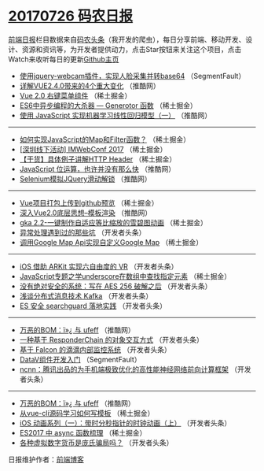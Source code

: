 # [20170726 码农日报](https://toutiao.qdkfweb.cn/date/2017/07/26)

[前端日报](https://qdkfweb.cn/c/news)栏目数据来自[码农头条](https://toutiao.qdkfweb.cn/)（我开发的爬虫），每日分享前端、移动开发、设计、资源和资讯等，为开发者提供动力，点击Star按钮来关注这个项目，点击Watch来收听每日的更新[Github主页](https://github.com/kujian/frontendDaily)
* [使用jquery-webcam插件，实现人脸采集并转base64](https://toutiao.qdkfweb.cn/45586.html) （SegmentFault）
* [详解VUE2.4.0带来的4个重大变化](https://toutiao.qdkfweb.cn/45575.html) （推酷网）
* [Vue 2.0 右键菜单组件](https://toutiao.qdkfweb.cn/45601.html) （稀土掘金）
* [ES6中异步编程的大杀器 &#8212; Generotor 函数](https://toutiao.qdkfweb.cn/45602.html) （稀土掘金）
* [使用 JavaScript 实现机器学习线性回归模型（一）](https://toutiao.qdkfweb.cn/45576.html) （推酷网）

***
* [如何实现JavaScript的Map和Filter函数？](https://toutiao.qdkfweb.cn/45596.html) （稀土掘金）
* [[深圳线下活动] IMWebConf 2017](https://toutiao.qdkfweb.cn/45597.html) （稀土掘金）
* [【干货】具体例子讲解HTTP Header](https://toutiao.qdkfweb.cn/45600.html) （稀土掘金）
* [JavaScript 位运算，也许并没有那么快](https://toutiao.qdkfweb.cn/45572.html) （推酷网）
* [Selenium模拟JQuery滑动解锁](https://toutiao.qdkfweb.cn/45573.html) （推酷网）

***
* [Vue项目打包上传到github预览](https://toutiao.qdkfweb.cn/45594.html) （稀土掘金）
* [深入Vue2.0底层思想–模板渲染](https://toutiao.qdkfweb.cn/45574.html) （推酷网）
* [gka 2.2-一键制作自适应等比缩放的雪碧图动画](https://toutiao.qdkfweb.cn/45598.html) （稀土掘金）
* [异常处理遇到过的那些坑](https://toutiao.qdkfweb.cn/45622.html) （开发者头条）
* [调用Google Map Api实现自定义Google Map](https://toutiao.qdkfweb.cn/45599.html) （稀土掘金）

***
* [iOS 借助 ARKit 实现六自由度的 VR](https://toutiao.qdkfweb.cn/45625.html) （开发者头条）
* [JavaScript专题之学underscore在数组中查找指定元素](https://toutiao.qdkfweb.cn/45591.html) （稀土掘金）
* [没有绝对安全的系统：写在 AES 256 破解之后](https://toutiao.qdkfweb.cn/45626.html) （开发者头条）
* [浅谈分布式消息技术 Kafka](https://toutiao.qdkfweb.cn/45616.html) （开发者头条）
* [ES 安全 searchguard 落地实践](https://toutiao.qdkfweb.cn/45629.html) （开发者头条）

***
* [万恶的BOM：ï»¿ 与 ufeff](https://toutiao.qdkfweb.cn/45578.html) （推酷网）
* [一种基于 ResponderChain 的对象交互方式](https://toutiao.qdkfweb.cn/45633.html) （开发者头条）
* [基于 Falcon 的滴滴内部监控系统](https://toutiao.qdkfweb.cn/45623.html) （开发者头条）
* [DataV组件开发入门](https://toutiao.qdkfweb.cn/45587.html) （SegmentFault）
* [ncnn：腾讯出品的为手机端极致优化的高性能神经网络前向计算框架](https://toutiao.qdkfweb.cn/45624.html) （开发者头条）

***
* [万恶的BOM：ï»¿ 与 ufeff](https://toutiao.qdkfweb.cn/45588.html) （推酷网）
* [从vue-cli源码学习如何写模板](https://toutiao.qdkfweb.cn/45592.html) （稀土掘金）
* [iOS 动画系列（一）：带时分秒指针的时钟动画（上）](https://toutiao.qdkfweb.cn/45627.html) （开发者头条）
* [ES2017 中 async 函数梳理](https://toutiao.qdkfweb.cn/45593.html) （稀土掘金）
* [各种虚拟数字货币是庞氏骗局吗？](https://toutiao.qdkfweb.cn/45617.html) （开发者头条）

日报维护作者：[前端博客](https://qdkfweb.cn/) 